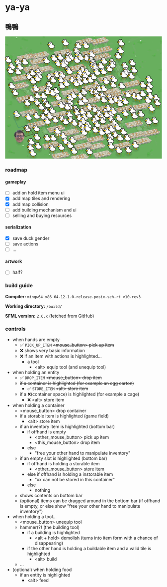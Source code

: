 # ya-ya

## 鴨鴨

![Egg carton](./doc/img.png)

### roadmap

#### gameplay

- [ ] add on hold item menu ui
- [x] add map tiles and rendering
- [x] add map collision
- [ ] add building mechanism and ui
- [ ] selling and buying resources

#### serialization

- [x] save duck gender
- [ ] save actions
- [ ] ...

#### artwork

- [ ] half?

### build guide

**Compiler:** `mingw64 x86_64-12.1.0-release-posix-seh-rt_v10-rev3`

**Working directory:** `/build/`

**SFML version:** `2.6.x` (fetched from GitHub)

### controls

- when hands are empty
    - ✅ `PICK_UP_ITEM` ~~<mouse_button> pick up item~~
    - ❌ shows very basic information
    - ❌ if an item with actions is highlighted...
        - a tool
            - \<alt> equip tool (and unequip tool)
- when holding an entity
    - ✅ `DROP_ITEM` ~~<mouse_button> drop item~~
    - ~~if a container is highlighted (for example an egg carton)~~
        - ✅ `STORE_ITEM` ~~\<alt> store item~~
    - if a ❌(container space) is highlighted (for example a cage)
        - ❌ \<alt> store item
- when holding a container
    - <mouse_button> drop container
    - if a storable item is highlighted (game field)
        - \<alt> store item
    - if an inventory item is highlighted (bottom bar)
        - if offhand is empty
            - <other_mouse_button> pick up item
            - <this_mouse_button> drop item
        - else
            - "free your other hand to manipulate inventory"
    - if an empty slot is highlighted (bottom bar)
        - if offhand is holding a storable item
            - <other_mouse_button> store item
        - else if offhand is holding a instorable item
            - "xx can not be stored in this container"
        - else
            - nothing
    - shows contents on bottom bar
    - (optional) items can be dragged around in the bottom bar (if offhand is empty, or else show "free your other hand to manipulate inventory")
- when holding a tool...
    - <mouse_button> unequip tool
    - hammer(?) (the building tool)
        - if a building is highlighted
            - <alt + hold> demolish (turns into item form with a chance of disappearing)
        - if the other hand is holding a buildable item and a valid tile is highlighted
            - \<alt> build
    - ...
- (optional) when holding food
    - if an entity is highlighted
        - \<alt> feed
